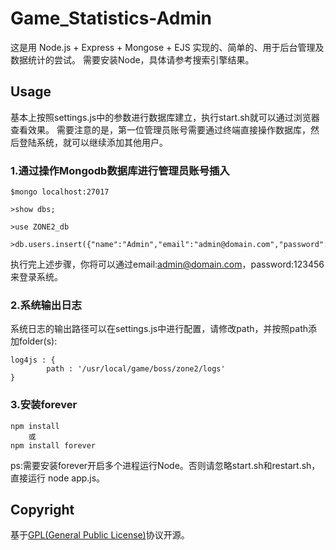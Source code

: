 # Game_Statistics-Admin

这是用 Node.js + Express + Mongose + EJS 实现的、简单的、用于后台管理及数据统计的尝试。
需要安装Node，具体请参考搜索引擎结果。

## Usage

基本上按照settings.js中的参数进行数据库建立，执行start.sh就可以通过浏览器查看效果。
需要注意的是，第一位管理员账号需要通过终端直接操作数据库，然后登陆系统，就可以继续添加其他用户。

### 1.通过操作Mongodb数据库进行管理员账号插入

```
$mongo localhost:27017

>show dbs;

>use ZONE2_db

>db.users.insert({"name":"Admin","email":"admin@domain.com","password":"f8788ae3246b46ab6bc2bc2a9f8e9b61","role":"admin","login_count":0});
```
执行完上述步骤，你将可以通过email:admin@domain.com，password:123456 来登录系统。
### 2.系统输出日志

系统日志的输出路径可以在settings.js中进行配置，请修改path，并按照path添加folder(s):

```
log4js : {
        path : '/usr/local/game/boss/zone2/logs'
}
```
### 3.安装forever

```
npm install
	或
npm install forever
```

ps:需要安装forever开启多个进程运行Node。否则请忽略start.sh和restart.sh，直接运行 node app.js。

## Copyright

基于[GPL(General Public License)](http://www.gnu.org/licenses/gpl.html)协议开源。

